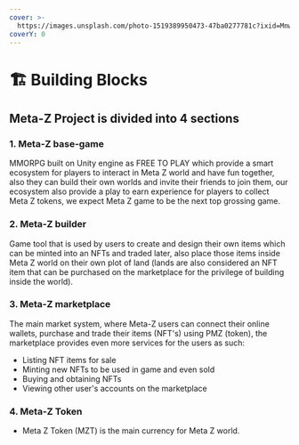 ```yaml
---
cover: >-
  https://images.unsplash.com/photo-1519389950473-47ba0277781c?ixid=MnwxMjA3fDB8MHxwaG90by1wYWdlfHx8fGVufDB8fHx8&ixlib=rb-1.2.1&auto=format&fit=crop&w=2970&q=80
coverY: 0
---
```


# 🏗 Building Blocks

## Meta-Z Project is divided into 4 sections

### 1. Meta-Z base-game

MMORPG built on Unity engine as FREE TO PLAY which provide a smart ecosystem for players to interact in Meta Z world and have fun together, also they can build their own worlds and invite their friends to join them, our ecosystem also provide a play to earn experience for players to collect Meta Z tokens, we expect Meta Z game to be the next top grossing game.

### 2. Meta-Z builder

Game tool that is used by users to create and design their own items which can be minted into an NFTs and traded later, also place those items inside Meta Z world on their own plot of land (lands are also considered an NFT item that can be purchased on the marketplace for the privilege of building inside the world).

### 3. Meta-Z marketplace

The main market system, where Meta-Z users can connect their online wallets, purchase and trade their items (NFT's) using PMZ (token), the marketplace provides even more services for the users as such:

* Listing NFT items for sale
* Minting new NFTs to be used in game and even sold
* Buying and obtaining NFTs
* Viewing other user's accounts on the marketplace

### 4. Meta-Z Token

* Meta Z Token (MZT) is the main currency for Meta Z world.
